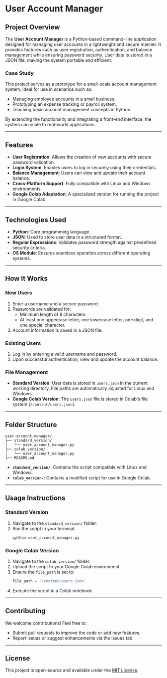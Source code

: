 # User Account Manager

## Project Overview
The **User Account Manager** is a Python-based command-line application designed for managing user accounts in a lightweight and secure manner. It provides features such as user registration, authentication, and balance management while ensuring password security. User data is stored in a JSON file, making the system portable and efficient.

### Case Study
This project serves as a prototype for a small-scale account management system, ideal for use in scenarios such as:
- Managing employee accounts in a small business.
- Prototyping an expense tracking or payroll system.
- Teaching basic account management concepts in Python.

By extending the functionality and integrating a front-end interface, the system can scale to real-world applications.

---

## Features
- **User Registration**: Allows the creation of new accounts with secure password validation.
- **Login System**: Enables users to log in securely using their credentials.
- **Balance Management**: Users can view and update their account balance.
- **Cross-Platform Support**: Fully compatible with Linux and Windows environments.
- **Google Colab Adaptation**: A specialized version for running the project in Google Colab.

---

## Technologies Used
- **Python**: Core programming language.
- **JSON**: Used to store user data in a structured format.
- **Regular Expressions**: Validates password strength against predefined security criteria.
- **OS Module**: Ensures seamless operation across different operating systems.

---

## How It Works
### New Users
1. Enter a username and a secure password.
2. Passwords are validated for:
   - Minimum length of 8 characters.
   - At least one uppercase letter, one lowercase letter, one digit, and one special character.
3. Account information is saved in a JSON file.

### Existing Users
1. Log in by entering a valid username and password.
2. Upon successful authentication, view and update the account balance.

### File Management
- **Standard Version**: User data is stored in `users.json` in the current working directory. File paths are automatically adjusted for Linux and Windows.
- **Google Colab Version**: The `users.json` file is stored in Colab's file system (`/content/users.json`).

---

## Folder Structure
```
user-account-manager/
├── standard_version/
│   └── user_account_manager.py
├── colab_version/
│   └── user_account_manager.py
├── README.md
```

- **`standard_version/`**: Contains the script compatible with Linux and Windows.
- **`colab_version/`**: Contains a modified script for use in Google Colab.

---

## Usage Instructions

### Standard Version
1. Navigate to the `standard_version/` folder.
2. Run the script in your terminal:
   ```bash
   python user_account_manager.py
   ```

### Google Colab Version
1. Navigate to the `colab_version/` folder.
2. Upload the script to your Google Colab environment.
3. Ensure the `file_path` is set to:
   ```python
   file_path = '/content/users.json'
   ```
4. Execute the script in a Colab notebook.

---

## Contributing
We welcome contributions! Feel free to:
- Submit pull requests to improve the code or add new features.
- Report issues or suggest enhancements via the Issues tab.


---

## License
This project is open-source and available under the [MIT License](LICENSE).
